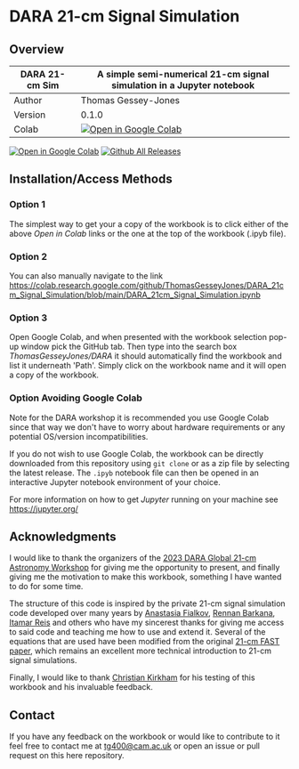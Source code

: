 # DARA 21-cm Signal Simulation

## Overview

| DARA 21-cm Sim | A simple semi-numerical 21-cm signal simulation in a Jupyter notebook                                                                                                                                                   |
|-----------------------|-------------------------------------------------------------------------------------------------------------------------------------------------------------------------------------------------------------------------|
| Author                | Thomas Gessey-Jones                                                                                                                                                                                                                                                                 |
| Version               | 0.1.0                                                                                                                                                                                                                   |
| Colab                 | [![Open in Google Colab](https://colab.research.google.com/assets/colab-badge.svg)](https://colab.research.google.com/github/ThomasGesseyJones/DARA_21cm_Signal_Simulation/blob/main/DARA_21cm_Signal_Simulation.ipynb) 

[![Open in Google Colab](https://colab.research.google.com/assets/colab-badge.svg)](https://colab.research.google.com/github/ThomasGesseyJones/DARA_21cm_Signal_Simulation/blob/main/DARA_21cm_Signal_Simulation.ipynb)
[![Github All Releases](https://img.shields.io/github/downloads/ThomasGesseyJones/DARA_21cm_Signal_Simulation/total.svg)]()


## Installation/Access Methods 

### Option 1
The simplest way to get your a copy of the workbook is to click either of the above *Open in Colab* links or the one 
at the top of the workbook (.ipyb file). 

### Option 2
You can also manually navigate to the link 
https://colab.research.google.com/github/ThomasGesseyJones/DARA_21cm_Signal_Simulation/blob/main/DARA_21cm_Signal_Simulation.ipynb

### Option 3

Open Google Colab, and when presented with the workbook selection pop-up window pick the GitHub tab. Then type into the 
search box *ThomasGesseyJones/DARA* it should automatically find the workbook and list it underneath 'Path'. Simply
click on the workbook name and it will open a copy of the workbook. 

### Option Avoiding Google Colab

Note for the DARA workshop it is recommended you use Google Colab since that way we don't have to worry about hardware
requirements or any potential OS/version incompatibilities. 

If you do not wish to use Google Colab, the workbook can be directly downloaded from this repository using `git clone` 
or as a zip file by selecting the latest release. The `.ipyb` notebook file can then be opened in an interactive Jupyter 
notebook environment of your choice. 

For more information on how to get *Jupyter* running on your machine see 
https://jupyter.org/



## Acknowledgments

I would like to thank the organizers of the [2023 DARA Global 21-cm Astronomy Workshop](https://www.sarao.ac.za/news/student-workshop-on-global-21cm-astronomy-experiments-and-technology-to-be-held-in-february-2023/)
for giving me the opportunity to present, and 
finally giving me the motivation to make this workbook, something I have wanted to do for some time. 

The structure of this code is inspired by the private 21-cm signal simulation code developed over many years by 
[Anastasia Fialkov](https://www.ast.cam.ac.uk/people/Anastasia.Fialkov), 
[Rennan Barkana](http://wise-obs.tau.ac.il/~barkana/), 
[Itamar Reis](https://github.com/ireis) and others who have my sincerest thanks for giving me 
access to said code 
and teaching me how to use and extend it. Several of the equations that are used have been modified from the original 
[21-cm FAST paper](https://arxiv.org/abs/1003.3878), which remains an excellent more technical introduction to 21-cm signal 
simulations. 

Finally, I would like to thank [Christian Kirkham](https://beta-decay.github.io/) for his testing of this workbook and his invaluable feedback. 



## Contact

If you have any feedback on the workbook or would like to contribute to it feel free to contact me at 
[tg400@cam.ac.uk](mailto:tg400@cam.ac.uk) or open an issue or pull request on this here repository.  
